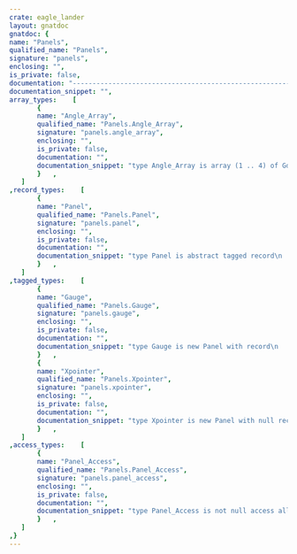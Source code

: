 ```yaml
---
crate: eagle_lander
layout: gnatdoc
gnatdoc: {
name: "Panels",
qualified_name: "Panels",
signature: "panels",
enclosing: "",
is_private: false,
documentation: "-----------------------------------------------------------------------------\n                                                                           --\n                               Eagle Lander                                --\n                                                                           --\n         Copyright (C) 2015 Fabien Chouteau (chouteau@adacore.com)         --\n                                                                           --\n    Eagle Lander is free software: you can redistribute it and/or modify   --\n    it under the terms of the GNU General Public License as published by   --\n    the Free Software Foundation, either version 3 of the License, or      --\n    (at your option) any later version.                                    --\n                                                                           --\n    Foobar is distributed in the hope that it will be useful,              --\n    but WITHOUT ANY WARRANTY; without even the implied warranty of         --\n    MERCHANTABILITY or FITNESS FOR A PARTICULAR PURPOSE.  See the          --\n    GNU General Public License for more details.                           --\n                                                                           --\n    You should have received a copy of the GNU General Public License      --\n    along with Eagle Lander.  If not, see <http://www.gnu.org/licenses/>.  --\n                                                                           --\n-----------------------------------------------------------------------------",
documentation_snippet: "",
array_types:    [
       {
       name: "Angle_Array",
       qualified_name: "Panels.Angle_Array",
       signature: "panels.angle_array",
       enclosing: "",
       is_private: false,
       documentation: "",
       documentation_snippet: "type Angle_Array is array (1 .. 4) of Gdouble;",
       }   ,
   ]
,record_types:    [
       {
       name: "Panel",
       qualified_name: "Panels.Panel",
       signature: "panels.panel",
       enclosing: "",
       is_private: false,
       documentation: "",
       documentation_snippet: "type Panel is abstract tagged record\n   Pos               : Vector2D;\n   Size              : Vector2D;\n   Scale             : Gdouble := 1.0;\n   Clicked           : Boolean;\n   Resized           : Boolean;\n   Click_Pos         : Vector2D;\n   Frame_Initialized : Boolean;\n   Screws_Angle      : Angle_Array;\n   Inner_Frame_Pos   : Vector2D;\n   Inner_Frame_Size  : Vector2D;\nend record;",
       }   ,
   ]
,tagged_types:    [
       {
       name: "Gauge",
       qualified_name: "Panels.Gauge",
       signature: "panels.gauge",
       enclosing: "",
       is_private: false,
       documentation: "",
       documentation_snippet: "type Gauge is new Panel with record\n   Text : String_Access := new String'(\"N/A\");\nend record;",
       }   ,
       {
       name: "Xpointer",
       qualified_name: "Panels.Xpointer",
       signature: "panels.xpointer",
       enclosing: "",
       is_private: false,
       documentation: "",
       documentation_snippet: "type Xpointer is new Panel with null record;",
       }   ,
   ]
,access_types:    [
       {
       name: "Panel_Access",
       qualified_name: "Panels.Panel_Access",
       signature: "panels.panel_access",
       enclosing: "",
       is_private: false,
       documentation: "",
       documentation_snippet: "type Panel_Access is not null access all Panel'Class;",
       }   ,
   ]
,}
---
```

